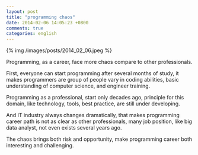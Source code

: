 ```yaml
---
layout: post
title: "programming chaos"
date: 2014-02-06 14:05:23 +0800
comments: true
categories: english
---
```


{% img /images/posts/2014_02_06.jpeg %}

Programming, as a career, face more chaos compare to other professionals.

First, everyone can start programming after several months of study,
it makes programmers are group of people vary in coding abilities, basic understanding of computer science,
and engineer training.

Programming as a professional, start only decades ago,
principle for this domain, like technology, tools, best practice, are still under developing.

And IT industry always changes dramatically,
that makes programming career path is not as clear as other professionals,
many job position, like big data analyst, not even exists several years ago.

The chaos brings both risk and opportunity, make programming career both interesting and challenging.

